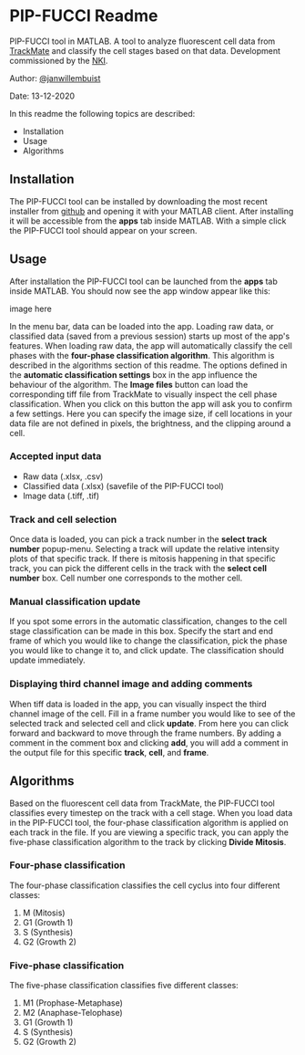 # PIP-FUCCI Readme
PIP-FUCCI tool in MATLAB. A tool to analyze fluorescent cell data from [TrackMate][3] and classify the cell stages based on that data. Development commissioned by the [NKI][2].

Author: [@janwillembuist][4]

Date: 13-12-2020

In this readme the following topics are described:
* Installation
* Usage
* Algorithms

## Installation
The PIP-FUCCI tool can be installed by downloading the most recent installer from [github][1] and opening it with your MATLAB client. After installing it will be accessible from the **apps** tab inside MATLAB. With a simple click the PIP-FUCCI tool should appear on your screen.

## Usage
After installation the PIP-FUCCI tool can be launched from the **apps** tab inside MATLAB. You should now see the app window appear like this:

image here

In the menu bar, data can be loaded into the app. Loading raw data, or classified data (saved from a previous session) starts up most of the app's features. When loading raw data, the app will automatically classify the cell phases with the **four-phase classification algorithm**. This algorithm is described in the algorithms section of this readme. The options defined in the **automatic classification settings** box in the app influence the behaviour of the algorithm. The **Image files** button can load the corresponding tiff file from TrackMate to visually inspect the cell phase classification. When you click on this button the app will ask you to confirm a few settings. Here you can specify the image size, if cell locations in your data file are not defined in pixels, the brightness, and the clipping around a cell.

### Accepted input data
* Raw data (.xlsx, .csv)
* Classified data (.xlsx) (savefile of the PIP-FUCCI tool)
* Image data (.tiff, .tif)

### Track and cell selection
Once data is loaded, you can pick a track number in the **select track number** popup-menu. Selecting a track will update the relative intensity plots of that specific track. If there is mitosis happening in that specific track, you can pick the different cells in the track with the **select cell number** box. Cell number one corresponds to the mother cell.

### Manual classification update
If you spot some errors in the automatic classification, changes to the cell stage classification can be made in this box. Specify the start and end frame of which you would like to change the classification, pick the phase you would like to change it to, and click update. The classification should update immediately.

### Displaying third channel image and adding comments
When tiff data is loaded in the app, you can visually inspect the third channel image of the cell. Fill in a frame number you would like to see of the selected track and selected cell and click **update**. From here you can click forward and backward to move through the frame numbers. By adding a comment in the comment box and clicking **add**, you will add a comment in the output file for this specific **track**, **cell**, and **frame**.

## Algorithms
Based on the fluorescent cell data from TrackMate, the PIP-FUCCI tool classifies every timestep on the track with a cell stage. When you load data in the PIP-FUCCI tool, the four-phase classification algorithm is applied on each track in the file. If you are viewing a specific track, you can apply the five-phase classification algorithm to the track by clicking **Divide Mitosis**.

### Four-phase classification
The four-phase classification classifies the cell cyclus into four different classes:
1. M (Mitosis)
2. G1 (Growth 1)
3. S (Synthesis)
4. G2 (Growth 2)

### Five-phase classification
The five-phase classification classifies five different classes:
1. M1 (Prophase-Metaphase)
2. M2 (Anaphase-Telophase)
2. G1 (Growth 1)
3. S (Synthesis)
4. G2 (Growth 2)

[1]: https://github.com/janwillembuist/PIP-FUCCI/tree/main/dist
[2]: https://www.nki.nl/
[3]: https://imagej.net/TrackMate
[4]: https://github.com/janwillembuist

